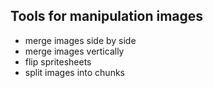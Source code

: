 ## Tools for manipulation images

- merge images side by side
- merge images vertically
- flip spritesheets
- split images into chunks